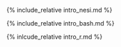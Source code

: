 {% include_relative intro_nesi.md %}

{% include_relative intro_bash.md %}

{% inlcude_relative intro_r.md %}
